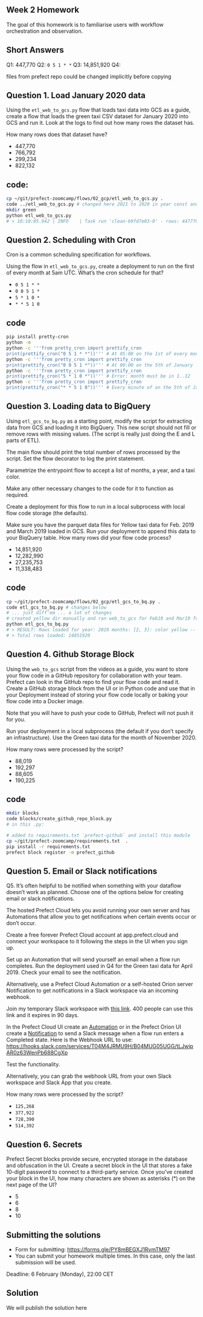 ## Week 2 Homework

The goal of this homework is to familiarise users with workflow orchestration and observation. 

## Short Answers
Q1: 447,770
Q2: `0 5 1 * *`
Q3: 14,851,920
Q4: 

files from prefect repo could be changed implicitly before copying



## Question 1. Load January 2020 data

Using the `etl_web_to_gcs.py` flow that loads taxi data into GCS as a guide, create a flow that loads the green taxi CSV dataset for January 2020 into GCS and run it. Look at the logs to find out how many rows the dataset has.

How many rows does that dataset have?

* 447,770
* 766,792
* 299,234
* 822,132

## code:
```bash
cp ~/git/prefect-zoomcamp/flows/02_gcp/etl_web_to_gcs.py .
code ../etl_web_to_gcs.py # changed here 2021 to 2020 in year const and yellow to green; looked in prev. homework which col names should be in clean section and placed them here as well (tpep to lpep)
mkdir green
python etl_web_to_gcs.py
# > 10:10:05.942 | INFO    | Task run 'clean-b9fd7e03-0' - rows: 447770
```


## Question 2. Scheduling with Cron

Cron is a common scheduling specification for workflows. 

Using the flow in `etl_web_to_gcs.py`, create a deployment to run on the first of every month at 5am UTC. What’s the cron schedule for that?

- `0 5 1 * *`
- `0 0 5 1 *`
- `5 * 1 0 *`
- `* * 5 1 0`

## code
```bash
pip install pretty-cron
python -m 
python -c '''from pretty_cron import prettify_cron
print(prettify_cron("0 5 1 * *"))''' # At 05:00 on the 1st of every month. !!!Winner!!!
python -c '''from pretty_cron import prettify_cron
print(prettify_cron("0 0 5 1 *"))''' # At 00:00 on the 5th of January
python -c '''from pretty_cron import prettify_cron
print(prettify_cron("5 * 1 0 *"))''' # Error: month must be in 1..12
python -c '''from pretty_cron import prettify_cron
print(prettify_cron("* * 5 1 0"))''' # Every minute of on the 5th of January and on every Sunday in January
```


## Question 3. Loading data to BigQuery 

Using `etl_gcs_to_bq.py` as a starting point, modify the script for extracting data from GCS and loading it into BigQuery. This new script should not fill or remove rows with missing values. (The script is really just doing the E and L parts of ETL).

The main flow should print the total number of rows processed by the script. Set the flow decorator to log the print statement.

Parametrize the entrypoint flow to accept a list of months, a year, and a taxi color. 

Make any other necessary changes to the code for it to function as required.

Create a deployment for this flow to run in a local subprocess with local flow code storage (the defaults).

Make sure you have the parquet data files for Yellow taxi data for Feb. 2019 and March 2019 loaded in GCS. Run your deployment to append this data to your BiqQuery table. How many rows did your flow code process?

- 14,851,920
- 12,282,990
- 27,235,753
- 11,338,483

## code
```bash
cp ~/git/prefect-zoomcamp/flows/02_gcp/etl_gcs_to_bq.py .
code etl_gcs_to_bq.py # changes below
# ... just diff'em ... a lot of changes
# created yellow dir manually and ran web_to_gcs for Feb19 and Mar19 for Yellow taxis, changing code each time; it's lazy but it works for two runs
python etl_gcs_to_bq.py
# > RESULT: Rows loaded for year: 2019 months: [2, 3]: color yellow -- [7019375, 7832545]
# > Total rows loaded: 14851920
```

## Question 4. Github Storage Block

Using the `web_to_gcs` script from the videos as a guide, you want to store your flow code in a GitHub repository for collaboration with your team. Prefect can look in the GitHub repo to find your flow code and read it. Create a GitHub storage block from the UI or in Python code and use that in your Deployment instead of storing your flow code locally or baking your flow code into a Docker image. 

Note that you will have to push your code to GitHub, Prefect will not push it for you.

Run your deployment in a local subprocess (the default if you don’t specify an infrastructure). Use the Green taxi data for the month of November 2020.

How many rows were processed by the script?

- 88,019
- 192,297
- 88,605
- 190,225

## code
```bash
mkdir blocks
code blocks/create_github_repo_block.py
# in this .py:

# added to requirements.txt `prefect-github` and install this module
cp ~/git/prefect-zoomcamp/requirements.txt  .
pip install -r requirements.txt
prefect block register -m prefect_github

```

## Question 5. Email or Slack notifications

Q5. It’s often helpful to be notified when something with your dataflow doesn’t work as planned. Choose one of the options below for creating email or slack notifications.

The hosted Prefect Cloud lets you avoid running your own server and has Automations that allow you to get notifications when certain events occur or don’t occur. 

Create a free forever Prefect Cloud account at app.prefect.cloud and connect your workspace to it following the steps in the UI when you sign up. 

Set up an Automation that will send yourself an email when a flow run completes. Run the deployment used in Q4 for the Green taxi data for April 2019. Check your email to see the notification.

Alternatively, use a Prefect Cloud Automation or a self-hosted Orion server Notification to get notifications in a Slack workspace via an incoming webhook. 

Join my temporary Slack workspace with [this link](https://join.slack.com/t/temp-notify/shared_invite/zt-1odklt4wh-hH~b89HN8MjMrPGEaOlxIw). 400 people can use this link and it expires in 90 days. 

In the Prefect Cloud UI create an [Automation](https://docs.prefect.io/ui/automations) or in the Prefect Orion UI create a [Notification](https://docs.prefect.io/ui/notifications/) to send a Slack message when a flow run enters a Completed state. Here is the Webhook URL to use: https://hooks.slack.com/services/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

Test the functionality.

Alternatively, you can grab the webhook URL from your own Slack workspace and Slack App that you create. 


How many rows were processed by the script?

- `125,268`
- `377,922`
- `728,390`
- `514,392`


## Question 6. Secrets

Prefect Secret blocks provide secure, encrypted storage in the database and obfuscation in the UI. Create a secret block in the UI that stores a fake 10-digit password to connect to a third-party service. Once you’ve created your block in the UI, how many characters are shown as asterisks (*) on the next page of the UI?

- 5
- 6
- 8
- 10


## Submitting the solutions

* Form for submitting: https://forms.gle/PY8mBEGXJ1RvmTM97
* You can submit your homework multiple times. In this case, only the last submission will be used. 

Deadline: 6 February (Monday), 22:00 CET


## Solution

We will publish the solution here
